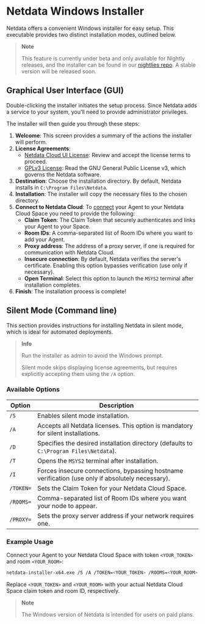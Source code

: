 # Netdata Windows Installer

Netdata offers a convenient Windows installer for easy setup. This executable provides two distinct installation modes, outlined below.

> **Note**
>
> This feature is currently under beta and only available for Nightly releases, and the installer can be found in our [nightlies repo](https://github.com/netdata/netdata-nightlies). A stable version will be released soon.

## Graphical User Interface (GUI)

Double-clicking the installer initiates the setup process. Since Netdata adds a service to your system, you'll need to provide administrator privileges.

The installer will then guide you through these steps:

1. **Welcome**: This screen provides a summary of the actions the installer will perform.
2. **License Agreements**:
    - [Netdata Cloud UI License](https://app.netdata.cloud/LICENSE.txt): Review and accept the license terms to proceed.
    - [GPLv3 License](/LICENSE): Read the GNU General Public License v3, which governs the Netdata software.
3. **Destination**: Choose the installation directory. By default, Netdata installs in `C:\Program Files\Netdata`.
4. **Installation**: The installer will copy the necessary files to the chosen directory.
5. **Connect to Netdata Cloud**: To [connect](/src/claim/README.md) your Agent to your Netdata Cloud Space you need to provide the following:
    - **Claim Token**: The Claim Token that securely authenticates and links your Agent to your Space.
    - **Room IDs**: A comma-separated list of Room IDs where you want to add your Agent.
    - **Proxy address**: The address of a proxy server, if one is required for communication with Netdata Cloud.
    - **Insecure connection**: By default, Netdata verifies the server's certificate. Enabling this option bypasses verification (use only if necessary).
    - **Open Terminal**: Select this option to launch the `MSYS2` terminal after installation completes.
6. **Finish**: The installation process is complete!

## Silent Mode (Command line)

This section provides instructions for installing Netdata in silent mode, which is ideal for automated deployments.

> **Info**
>
> Run the installer as admin to avoid the Windows prompt.
>
> Silent mode skips displaying license agreements, but requires explicitly accepting them using the `/A` option.

### Available Options

| Option    | Description                                                                                      |
|-----------|--------------------------------------------------------------------------------------------------|
| `/S`      | Enables silent mode installation.                                                                |
| `/A`      | Accepts all Netdata licenses. This option is mandatory for silent installations.                 |
| `/D`      | Specifies the desired installation directory (defaults to `C:\Program Files\Netdata`).           |
| `/T`      | Opens the `MSYS2` terminal after installation.                                                   |
| `/I`      | Forces insecure connections, bypassing hostname verification (use only if absolutely necessary). |
| `/TOKEN=` | Sets the Claim Token for your Netdata Cloud Space.                                               |
| `/ROOMS=` | Comma-separated list of Room IDs where you want your node to appear.                             |
| `/PROXY=` | Sets the proxy server address if your network requires one.                                      |

### Example Usage

Connect your Agent to your Netdata Cloud Space with token `<YOUR_TOKEN>` and room `<YOUR_ROOM>`:

```bash
netdata-installer-x64.exe /S /A /TOKEN=<YOUR_TOKEN> /ROOMS=<YOUR_ROOM>
```

Replace `<YOUR_TOKEN>` and `<YOUR_ROOM>` with your actual Netdata Cloud Space claim token and room ID, respectively.

> **Note**
>
> The Windows version of Netdata is intended for users on paid plans.
